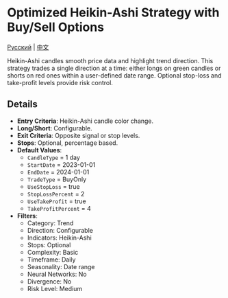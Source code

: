 # Optimized Heikin-Ashi Strategy with Buy/Sell Options
[Русский](README_ru.md) | [中文](README_cn.md)

Heikin-Ashi candles smooth price data and highlight trend direction. This strategy trades a single direction at a time: either longs on green candles or shorts on red ones within a user-defined date range. Optional stop-loss and take-profit levels provide risk control.

## Details

- **Entry Criteria**: Heikin-Ashi candle color change.
- **Long/Short**: Configurable.
- **Exit Criteria**: Opposite signal or stop levels.
- **Stops**: Optional, percentage based.
- **Default Values**:
  - `CandleType` = 1 day
  - `StartDate` = 2023-01-01
  - `EndDate` = 2024-01-01
  - `TradeType` = BuyOnly
  - `UseStopLoss` = true
  - `StopLossPercent` = 2
  - `UseTakeProfit` = true
  - `TakeProfitPercent` = 4
- **Filters**:
  - Category: Trend
  - Direction: Configurable
  - Indicators: Heikin-Ashi
  - Stops: Optional
  - Complexity: Basic
  - Timeframe: Daily
  - Seasonality: Date range
  - Neural Networks: No
  - Divergence: No
  - Risk Level: Medium

